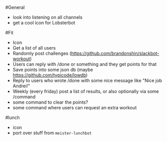 #General
- look into listening on all channels
- get a cool icon for Lobsterbot

#Fit

- Icon
- Get a list of all users
- Randomly post challenges (https://github.com/brandonshin/slackbot-workout)
- Users can reply with /done or something and they get points for that
- Save points into some json db (maybe https://github.com/typicode/lowdb)
- Reply to users who wrote /done with some nice message like "Nice job Andrei!"
- Weekly (every friday) post a list of results, or also optionally via some /command
- some command to clear the points?
- some command where users can request an extra workout

#lunch
- icon
- port over stuff from `meister-lunchbot`
